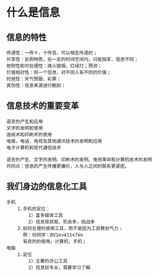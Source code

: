 # 什么是信息
## 信息的特性
    传递性：一传十，十传百，可以相互传递的；
    共享性：反例物质，在一定的时间空间内，只能独享，信息不同；
    依附性和可处理性：烽火狼烟，红绿灯；预测；
    价值相对性：同一个信息，对不同人有不同的价值；
    时效性：天气预报，彩票；
    真伪性：信息来源进行甄别；

## 信息技术的重要变革
    语言的产生和应用
    文字的发明和使用
    造纸术和印刷术的使用
    电报，电话，电视及其他通讯技术的发明和应用
    电子计算机和现代通信技术

    语言的产生、文字的发明、印刷术的发明、电信革命和计算机技术的发明
    共同点：信息的产生传播更廉价，人与人之间的联系更紧密。

## 我们身边的信息化工具
    手机
        1.手机的定位：
            1）富多媒体工具
            2）信息易获取，机会多，挑战多
        2.如何合理的使用工具，而不是因为工具费劲气力；
          例：何同学：BV1ev411x7en
          有目的的使用，计算机、手机；
    电脑
        1.定位
            1）主要的办公工具
            2）信息较专业，需要学习了解